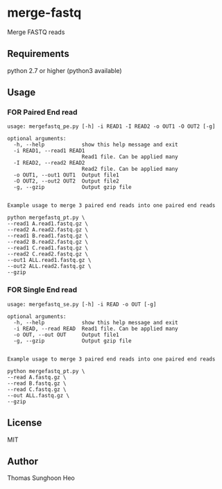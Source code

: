 # merge-fastq
Merge FASTQ reads

## Requirements
python 2.7 or higher (python3 available)

## Usage

### FOR Paired End read 
```
usage: mergefastq_pe.py [-h] -i READ1 -I READ2 -o OUT1 -O OUT2 [-g]

optional arguments:
  -h, --help            show this help message and exit
  -i READ1, --read1 READ1
                        Read1 file. Can be applied many
  -I READ2, --read2 READ2
                        Read2 file. Can be applied many
  -o OUT1, --out1 OUT1  Output file1
  -O OUT2, --out2 OUT2  Output file2
  -g, --gzip            Output gzip file


Example usage to merge 3 paired end reads into one paired end reads

python mergefastq_pt.py \
--read1 A.read1.fastq.gz \
--read2 A.read2.fastq.gz \
--read1 B.read1.fastq.gz \
--read2 B.read2.fastq.gz \
--read1 C.read1.fastq.gz \
--read2 C.read2.fastq.gz \
--out1 ALL.read1.fastq.gz \
--out2 ALL.read2.fastq.gz \
--gzip
```

### FOR Single End read
```
usage: mergefastq_se.py [-h] -i READ -o OUT [-g]

optional arguments:
  -h, --help            show this help message and exit
  -i READ, --read READ  Read1 file. Can be applied many
  -o OUT, --out OUT     Output file1
  -g, --gzip            Output gzip file


Example usage to merge 3 paired end reads into one paired end reads

python mergefastq_pt.py \
--read A.fastq.gz \
--read B.fastq.gz \
--read C.fastq.gz \
--out ALL.fastq.gz \
--gzip
```
## License
MIT

## Author
Thomas Sunghoon Heo
